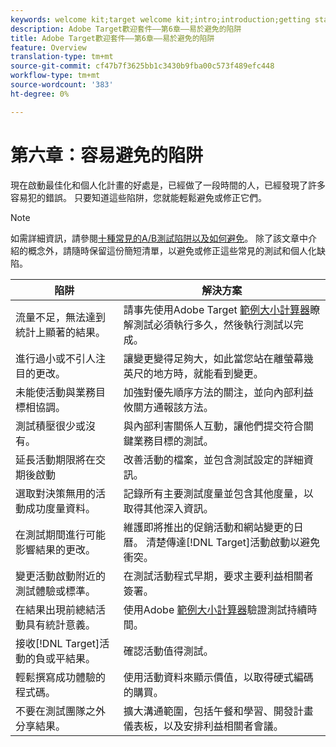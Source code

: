 ```yaml
---
keywords: welcome kit;target welcome kit;intro;introduction;getting started
description: Adobe Target歡迎套件——第6章——易於避免的陷阱
title: Adobe Target歡迎套件——第6章——易於避免的陷阱
feature: Overview
translation-type: tm+mt
source-git-commit: cf47b7f3625bb1c3430b9fba00c573f489efc448
workflow-type: tm+mt
source-wordcount: '383'
ht-degree: 0%

---
```



# 第六章：容易避免的陷阱

現在啟動最佳化和個人化計畫的好處是，已經做了一段時間的人，已經發現了許多容易犯的錯誤。 只要知道這些陷阱，您就能輕鬆避免或修正它們。

>[!NOTE]
>
>如需詳細資訊，請參閱[十種常見的A/B測試陷阱以及如何避免](/help/c-activities/t-test-ab/common-ab-testing-pitfalls.md)。 除了該文章中介紹的概念外，請隨時保留這份簡短清單，以避免或修正這些常見的測試和個人化缺陷。

| 陷阱 | 解決方案 |
| --- | --- |
| 流量不足，無法達到統計上顯著的結果。 | 請事先使用Adobe Target [範例大小計算器](https://docs.adobe.com/content/target-microsite/testcalculator.html)瞭解測試必須執行多久，然後執行測試以完成。 |
| 進行過小或不引人注目的更改。 | 讓變更變得足夠大，如此當您站在離螢幕幾英尺的地方時，就能看到變更。 |
| 未能使活動與業務目標相協調。 | 加強對優先順序方法的關注，並向內部利益攸關方通報該方法。 |
| 測試積壓很少或沒有。 | 與內部利害關係人互動，讓他們提交符合關鍵業務目標的測試。 |
| 延長活動期限將在交期後啟動 | 改善活動的檔案，並包含測試設定的詳細資訊。 |
| 選取對決策無用的活動成功度量資料。 | 記錄所有主要測試度量並包含其他度量，以取得其他深入資訊。 |
| 在測試期間進行可能影響結果的更改。 | 維護即將推出的促銷活動和網站變更的日曆。 清楚傳達[!DNL Target]活動啟動以避免衝突。 |
| 變更活動啟動附近的測試體驗或標準。 | 在測試活動程式早期，要求主要利益相關者簽署。 |
| 在結果出現前總結活動具有統計意義。 | 使用Adobe [範例大小計算器](https://docs.adobe.com/content/target-microsite/testcalculator.html)驗證測試持續時間。 |
| 接收[!DNL Target]活動的負或平結果。 | 確認活動值得測試。 |
| 輕鬆撰寫成功體驗的程式碼。 | 使用活動資料來顯示價值，以取得硬式編碼的購買。 |
| 不要在測試團隊之外分享結果。 | 擴大溝通範圍，包括午餐和學習、開發計畫儀表板，以及安排利益相關者會議。 |